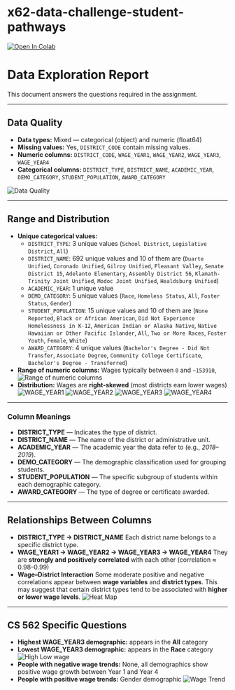 # x62-data-challenge-student-pathways

[![Open In Colab](https://colab.research.google.com/assets/colab-badge.svg)](https://colab.research.google.com/drive/1IbHcB6ql0PqYOxqAZ1xv33LZQ0h3UZcI?usp=sharing)

# Data Exploration Report

This document answers the questions required in the assignment.

---

## Data Quality
- **Data types:** Mixed — categorical (object) and numeric (float64)
- **Missing values:** Yes, `DISTRICT_CODE` contain missing values.
- **Numeric columns:** `DISTRICT_CODE`, `WAGE_YEAR1`, `WAGE_YEAR2`, `WAGE_YEAR3`, `WAGE_YEAR4`
- **Categorical columns:** `DISTRICT_TYPE`, `DISTRICT_NAME`, `ACADEMIC_YEAR`, `DEMO_CATEGORY`, `STUDENT_POPULATION`, `AWARD_CATEGORY`

![Data Quality](images/Data_Quality.png)

---

## Range and Distribution
- **Unique categorical values:**  
  - `DISTRICT_TYPE`: 3 unique values (`School District`, `Legislative District`, `All`)  
  - `DISTRICT_NAME`: 692 unique values and 10 of them are (`Duarte Unified`, `Coronado Unified`, `Gilroy Unified`, `Pleasant Valley`, `Senate District 15`, `Adelanto Elementary`, `Assembly District 56`, `Klamath-Trinity Joint Unified`, `Modoc Joint Unified`, `Healdsburg Unified`)
  - `ACADEMIC_YEAR`: 1 unique value
  - `DEMO_CATEGORY`: 5 unique values (`Race`, `Homeless Status`, `All`, `Foster Status`, `Gender`) 
  - `STUDENT_POPULATION`: 15 unique values and 10 of them are (`None Reported`, `Black or African American`, `Did Not Experience Homelessness in K-12`, `American Indian or Alaska Native`, `Native Hawaiian or Other Pacific Islander`, `All`, `Two or More Races`, `Foster Youth`, `Female`, `White`) 
  - `AWARD_CATEGORY`: 4 unique values (`Bachelor's Degree - Did Not Transfer`, `Associate Degree`, `Community College Certificate`, `Bachelor's Degree - Transferred`)
- **Range of numeric columns:** Wages typically between `0` and `~153910`,
![Range of numeric columns](images/Range_of_numeric_columns.png)
- **Distribution:** Wages are **right-skewed** (most districts earn lower wages)
![WAGE_YEAR1](images/WAGE_YEAR1.png)
![WAGE_YEAR2](images/WAGE_YEAR2.png)
![WAGE_YEAR3](images/WAGE_YEAR3.png)
![WAGE_YEAR4](images/WAGE_YEAR4.png)

---

### Column Meanings
- **DISTRICT_TYPE** — Indicates the type of district.  
- **DISTRICT_NAME** — The name of the district or administrative unit.  
- **ACADEMIC_YEAR** — The academic year the data refer to (e.g., *2018–2019*).  
- **DEMO_CATEGORY** — The demographic classification used for grouping students.  
- **STUDENT_POPULATION** — The specific subgroup of students within each demographic category.  
- **AWARD_CATEGORY** — The type of degree or certificate awarded.

---

## Relationships Between Columns
- **DISTRICT_TYPE → DISTRICT_NAME** Each district name belongs to a specific district type.
- **WAGE_YEAR1 → WAGE_YEAR2 → WAGE_YEAR3 → WAGE_YEAR4** They are **strongly and positively correlated** with each other (correlation ≈ 0.98–0.99)
- **Wage–District Interaction** Some moderate positive and negative correlations appear between **wage variables** and **district types**. This may suggest that certain district types tend to be associated with **higher or lower wage levels**. 
![Heat Map](images/Heat_Map.png)

---

## CS 562 Specific Questions
- **Highest WAGE_YEAR3 demographic:** appears in the **All** category  
- **Lowest WAGE_YEAR3 demographic:** appears in the **Race** category
![High Low wage](images/High_Low_wage.png)
- **People with negative wage trends:** None, all demographics show positive wage growth between Year 1 and Year 4  
- **People with positive wage trends:** Gender demographic
![Wage Trend](images/Wage_Trend.png)